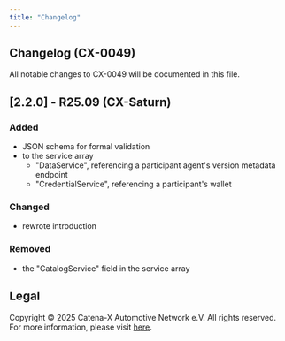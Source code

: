 ```yaml
---
title: "Changelog"
---
```


## Changelog (CX-0049)

All notable changes to CX-0049 will be documented in this file.

## [2.2.0] - R25.09 (CX-Saturn)

### Added

- JSON schema for formal validation
- to the service array
  - "DataService", referencing a participant agent's version metadata endpoint
  - "CredentialService", referencing a participant's wallet

### Changed

- rewrote introduction

### Removed

- the "CatalogService" field in the service array

## Legal

Copyright © 2025 Catena-X Automotive Network e.V. All rights reserved. For more information, please visit [here](/copyright).
